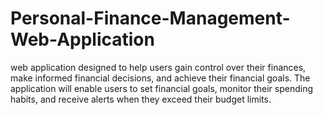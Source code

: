 # Personal-Finance-Management-Web-Application
 web application  designed to help users gain control over their finances, make informed financial decisions,  and achieve their financial goals. The application will enable users to set financial goals,  monitor their spending habits, and receive alerts when they exceed their budget limits. 
